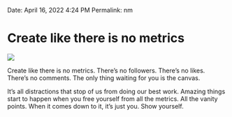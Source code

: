 
Date: April 16, 2022 4:24 PM
Permalink: nm

# Create like there is no metrics

![](https://images.unsplash.com/photo-1567916190725-372c28edc554?ixlib=rb-1.2.1&q=80&fm=jpg&crop=entropy&cs=tinysrgb&dl=mikail-mcverry--yBvef_mAaQ-unsplash.jpg)

Create like there is no metrics. There’s no followers. There’s no likes. There’s no comments. The only thing waiting for you is the canvas. 

It’s all distractions that stop of us from doing our best work. Amazing things start to happen when you free yourself from all the metrics. All the vanity points. When it comes down to it, it’s just you. Show yourself. 